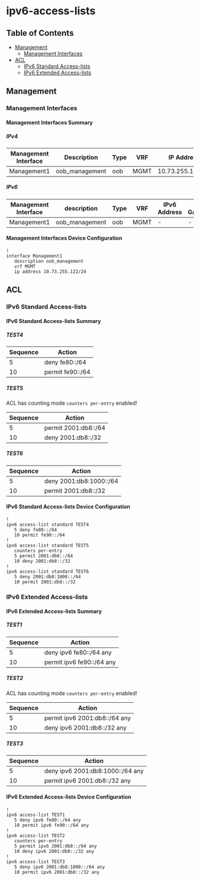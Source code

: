 # ipv6-access-lists

## Table of Contents

- [Management](#management)
  - [Management Interfaces](#management-interfaces)
- [ACL](#acl)
  - [IPv6 Standard Access-lists](#ipv6-standard-access-lists)
  - [IPv6 Extended Access-lists](#ipv6-extended-access-lists)

## Management

### Management Interfaces

#### Management Interfaces Summary

##### IPv4

| Management Interface | Description | Type | VRF | IP Address | Gateway |
| -------------------- | ----------- | ---- | --- | ---------- | ------- |
| Management1 | oob_management | oob | MGMT | 10.73.255.122/24 | 10.73.255.2 |

##### IPv6

| Management Interface | description | Type | VRF | IPv6 Address | IPv6 Gateway |
| -------------------- | ----------- | ---- | --- | ------------ | ------------ |
| Management1 | oob_management | oob | MGMT | - | - |

#### Management Interfaces Device Configuration

```eos
!
interface Management1
   description oob_management
   vrf MGMT
   ip address 10.73.255.122/24
```

## ACL

### IPv6 Standard Access-lists

#### IPv6 Standard Access-lists Summary

##### TEST4

| Sequence | Action |
| -------- | ------ |
| 5 | deny fe80::/64 |
| 10 | permit fe90::/64 |

##### TEST5

ACL has counting mode `counters per-entry` enabled!

| Sequence | Action |
| -------- | ------ |
| 5 | permit 2001:db8::/64 |
| 10 | deny 2001:db8::/32 |

##### TEST6

| Sequence | Action |
| -------- | ------ |
| 5 | deny 2001:db8:1000::/64 |
| 10 | permit 2001:db8::/32 |

#### IPv6 Standard Access-lists Device Configuration

```eos
!
ipv6 access-list standard TEST4
   5 deny fe80::/64
   10 permit fe90::/64
!
ipv6 access-list standard TEST5
   counters per-entry
   5 permit 2001:db8::/64
   10 deny 2001:db8::/32
!
ipv6 access-list standard TEST6
   5 deny 2001:db8:1000::/64
   10 permit 2001:db8::/32
```

### IPv6 Extended Access-lists

#### IPv6 Extended Access-lists Summary

##### TEST1

| Sequence | Action |
| -------- | ------ |
| 5 | deny ipv6 fe80::/64 any |
| 10 | permit ipv6 fe90::/64 any |

##### TEST2

ACL has counting mode `counters per-entry` enabled!

| Sequence | Action |
| -------- | ------ |
| 5 | permit ipv6 2001:db8::/64 any |
| 10 | deny ipv6 2001:db8::/32 any |

##### TEST3

| Sequence | Action |
| -------- | ------ |
| 5 | deny ipv6 2001:db8:1000::/64 any |
| 10 | permit ipv6 2001:db8::/32 any |

#### IPv6 Extended Access-lists Device Configuration

```eos
!
ipv6 access-list TEST1
   5 deny ipv6 fe80::/64 any
   10 permit ipv6 fe90::/64 any
!
ipv6 access-list TEST2
   counters per-entry
   5 permit ipv6 2001:db8::/64 any
   10 deny ipv6 2001:db8::/32 any
!
ipv6 access-list TEST3
   5 deny ipv6 2001:db8:1000::/64 any
   10 permit ipv6 2001:db8::/32 any
```
